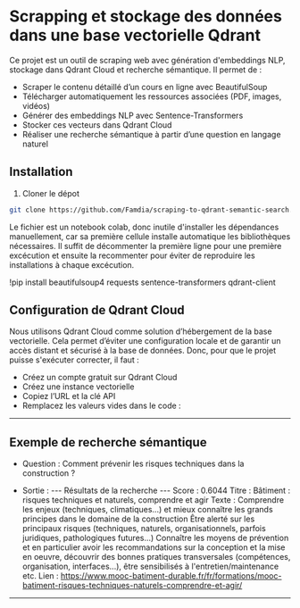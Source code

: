 # Scrapping et stockage des données dans une base vectorielle Qdrant 

Ce projet est un outil de scraping web avec génération d'embeddings NLP, stockage dans Qdrant Cloud et recherche sémantique. Il permet de :

- Scraper le contenu détaillé d’un cours en ligne avec BeautifulSoup
- Télécharger automatiquement les ressources associées (PDF, images, vidéos)
- Générer des embeddings NLP avec Sentence-Transformers
- Stocker ces vecteurs dans Qdrant Cloud
- Réaliser une recherche sémantique à partir d’une question en langage naturel

## Installation 
1. Cloner le dépot
```bash
git clone https://github.com/Famdia/scraping-to-qdrant-semantic-search.git
```
Le fichier est un notebook colab, donc inutile d'installer les dépendances manuellement, car sa première cellule installe automatique les bibliothèques nécessaires. Il suffit de décommenter la première ligne pour une première excécution et ensuite la recommenter pour éviter de reproduire les installations à chaque excécution.

!pip install beautifulsoup4 requests sentence-transformers qdrant-client

## Configuration de Qdrant Cloud
Nous utilisons Qdrant Cloud comme solution d’hébergement de la base vectorielle. Cela permet d’éviter une configuration locale et de garantir un 
accès distant et sécurisé à la base de données.
Donc, pour que le projet puisse s'exécuter correcter, il faut :
- Créez un compte gratuit sur Qdrant Cloud
- Créez une instance vectorielle
- Copiez l’URL et la clé API
- Remplacez les valeurs vides dans le code :

************

## Exemple de recherche sémantique
- Question :
Comment prévenir les risques techniques dans la construction ?

- Sortie :
--- Résultats de la recherche ---
Score : 0.6044
Titre : Bâtiment : risques techniques et naturels, comprendre et agir
Texte : Comprendre les enjeux (techniques, climatiques...) et mieux connaître les grands principes dans le domaine de la construction Être alerté sur les principaux risques (techniques, naturels, organisationnels, parfois juridiques, pathologiques futures...) Connaître les moyens de prévention et en particulier avoir les recommandations sur la conception et la mise en oeuvre, découvrir des bonnes pratiques transversales (compétences, organisation, interfaces...), être sensibilisés à l'entretien/maintenance etc.
Lien : https://www.mooc-batiment-durable.fr/fr/formations/mooc-batiment-risques-techniques-naturels-comprendre-et-agir/
----------------------------
